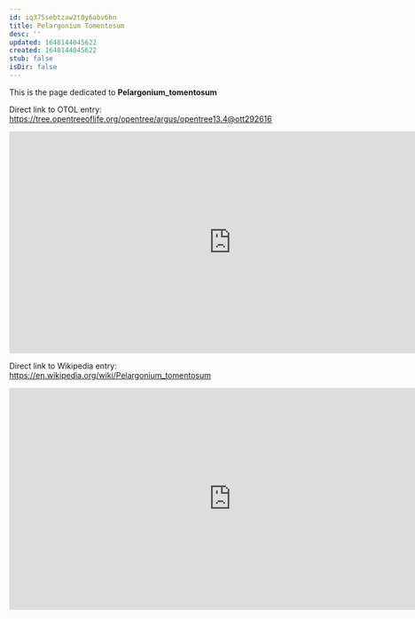 ```yaml
---
id: iq375sebtzaw2t0y6abv6hn
title: Pelargonium Tomentosum
desc: ''
updated: 1648144045622
created: 1648144045622
stub: false
isDir: false
---
```

This is the page dedicated to **Pelargonium_tomentosum**


Direct link to OTOL entry: https://tree.opentreeoflife.org/opentree/argus/opentree13.4@ott292616



<html>
    <body>
    <iframe src="https://tree.opentreeoflife.org/opentree/argus/opentree13.4@ott292616"
    width="800" height="400" frameborder="0" allowfullscreen> </iframe>
    </body>
</html>
    


Direct link to Wikipedia entry: https://en.wikipedia.org/wiki/Pelargonium_tomentosum



<html>
    <body>
    <iframe src="https://en.wikipedia.org/wiki/Pelargonium_tomentosum"
    width="800" height="400" frameborder="0" allowfullscreen> </iframe>
    </body>
</html>
    
